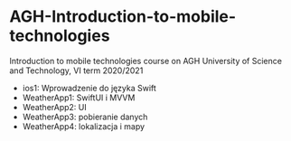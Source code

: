 # AGH-Introduction-to-mobile-technologies
Introduction to mobile technologies course on AGH University of Science and Technology, VI term 2020/2021

* ios1: Wprowadzenie do języka Swift
* WeatherApp1: SwiftUI i MVVM
* WeatherApp2: UI
* WeatherApp3: pobieranie danych
* WeatherApp4: lokalizacja i mapy